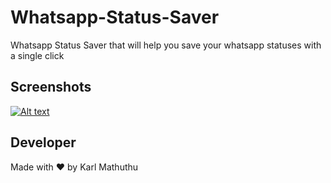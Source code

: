 # Whatsapp-Status-Saver
Whatsapp Status Saver that will help you save your whatsapp statuses with a single click

## Screenshots

[![Alt text](https://assets.digitalocean.com/articles/alligator/boo.svg)](https://digitalocean.com)

## Developer

Made with ❤ by Karl Mathuthu
